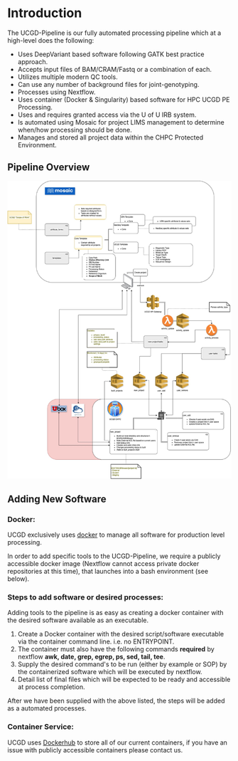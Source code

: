 # Introduction

The UCGD-Pipeline is our fully automated processing pipeline which at a high-level does the following:

* Uses DeepVariant based software following GATK best practice approach.
* Accepts input files of BAM/CRAM/Fastq or a combination of each.
* Utilizes multiple modern QC tools.
* Can use any number of background files for joint-genotyping.
* Processes using Nextflow.
* Uses container (Docker & Singularity) based software for HPC UCGD PE Processing.
* Uses and requires granted access via the U of U IRB system.
* Is automated using Mosaic for project LIMS management to determine when/how processing should be done.
* Manages and stored all project data within the CHPC Protected Environment.


## Pipeline Overview

![Overview](/img/pipeline4-overview.jpg)

## Adding New Software

### Docker: 

UCGD exclusively uses [docker](https://www.docker.com/) to manage all software for production level processing.

In order to add specific tools to the UCGD-Pipeline, we require a
publicly accessible docker image (Nextflow cannot access private docker
repositories at this time), that launches into a bash environment (see below).

### Steps to add software or desired processes:

Adding tools to the pipeline is as easy as creating a docker container
with the desired software available as an executable.

1.  Create a Docker container with the desired script/software
    executable via the container command line. i.e. no ENTRYPOINT.
2.  The container must also have the following commands
    **required** by nextflow **awk, date, grep, egrep, ps, sed, tail, tee**.
3.  Supply the desired command's to be run (either by example or SOP)
    by the containerized software which will be executed by nextflow.
4.  Detail list of final files which will be expected to be ready and
    accessible at process completion.  

After we have been supplied with the above listed, the steps will be
added as a automated processes.

### Container Service:

UCGD uses [Dockerhub](https://hub.docker.com/u/srynobio) to store all of our current containers, if you have an issue with publicly accessible containers please contact us.

